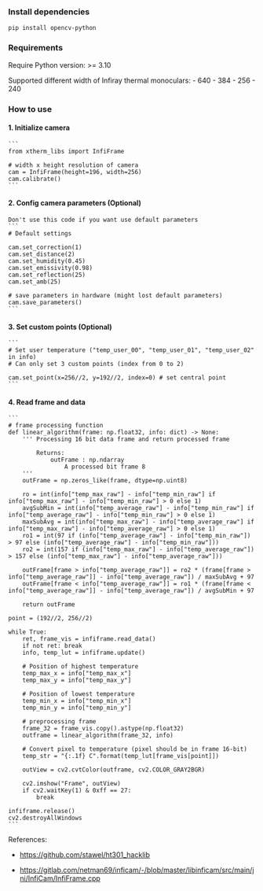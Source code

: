 ### Install dependencies
```
pip install opencv-python
```

### Requirements
Require Python version: >= 3.10

Supported different width of Infiray thermal monoculars:
    - 640
    - 384
    - 256
    - 240

### How to use

#### 1. Initialize camera
    ```
    from xtherm_libs import InfiFrame
    
    # width x height resolution of camera
    cam = InfiFrame(height=196, width=256)
    cam.calibrate()
    ```

#### 2. Config camera parameters (Optional)
    Don't use this code if you want use default parameters
    ```
    # Default settings

    cam.set_correction(1)
    cam.set_distance(2)
    cam.set_humidity(0.45)
    cam.set_emissivity(0.98)
    cam.set_reflection(25)
    cam.set_amb(25)
    
    # save parameters in hardware (might lost default parameters)
    cam.save_parameters()
    ```

#### 3. Set custom points (Optional)
    ```
    # Set user temperature ("temp_user_00", "temp_user_01", "temp_user_02" in info)
    # Can only set 3 custom points (index from 0 to 2)
    
    cam.set_point(x=256//2, y=192//2, index=0) # set central point
    ```

#### 4. Read frame and data
    ```
    # frame processing function
    def linear_algorithm(frame: np.float32, info: dict) -> None:
        ''' Processing 16 bit data frame and return processed frame

            Returns:
                outFrame : np.ndarray
                    A processed bit frame 8
        '''
        outFrame = np.zeros_like(frame, dtype=np.uint8)

        ro = int(info["temp_max_raw"] - info["temp_min_raw"] if info["temp_max_raw"] - info["temp_min_raw"] > 0 else 1)
        avgSubMin = int(info["temp_average_raw"] - info["temp_min_raw"] if info["temp_average_raw"] - info["temp_min_raw"] > 0 else 1)
        maxSubAvg = int(info["temp_max_raw"] - info["temp_average_raw"] if info["temp_max_raw"] - info["temp_average_raw"] > 0 else 1)
        ro1 = int(97 if (info["temp_average_raw"] - info["temp_min_raw"]) > 97 else (info["temp_average_raw"] - info["temp_min_raw"]))
        ro2 = int(157 if (info["temp_max_raw"] - info["temp_average_raw"]) > 157 else (info["temp_max_raw"] - info["temp_average_raw"]))
        
        outFrame[frame > info["temp_average_raw"]] = ro2 * (frame[frame > info["temp_average_raw"]] - info["temp_average_raw"]) / maxSubAvg + 97
        outFrame[frame < info["temp_average_raw"]] = ro1 * (frame[frame < info["temp_average_raw"]] - info["temp_average_raw"]) / avgSubMin + 97
        
        return outFrame

    point = (192//2, 256//2)

    while True:
        ret, frame_vis = infiframe.read_data()
        if not ret: break
        info, temp_lut = infiframe.update()
        
        # Position of highest temperature
        temp_max_x = info["temp_max_x"]
        temp_max_y = info["temp_max_y"]
        
        # Position of lowest temperature
        temp_min_x = info["temp_min_x"]
        temp_min_y = info["temp_min_y"]
        
        # preprocessing frame
        frame_32 = frame_vis.copy().astype(np.float32)
        outframe = linear_algorithm(frame_32, info)

        # Convert pixel to temperature (pixel should be in frame 16-bit)
        temp_str = "{:.1f} C".format(temp_lut[frame_vis[point]])
        
        outView = cv2.cvtColor(outframe, cv2.COLOR_GRAY2BGR)

        cv2.imshow("Frame", outView)
        if cv2.waitKey(1) & 0xff == 27:
            break
    
    infiframe.release()
    cv2.destroyAllWindows
    ```

References:
- https://github.com/stawel/ht301_hacklib

- https://gitlab.com/netman69/inficam/-/blob/master/libinficam/src/main/jni/InfiCam/InfiFrame.cpp

